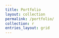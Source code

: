 ```yaml
---
title: Portfolio
layout: collection
permalink: /portfolio/
collection: r
entries_layout: grid
---
```

